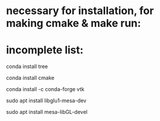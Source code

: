 # necessary for installation, for making cmake & make run:
# incomplete list:

conda install tree

conda install cmake

conda install -c conda-forge vtk

sudo apt install libglu1-mesa-dev

sudo apt install mesa-libGL-devel